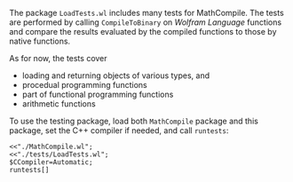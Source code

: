 The package `LoadTests.wl` includes many tests for MathCompile. The tests are performed by calling `CompileToBinary` on *Wolfram Language* functions and compare the results evaluated by the compiled functions to those by native functions. 

As for now, the tests cover
 - loading and returning objects of various types, and
 - procedual programming functions
 - part of functional programming functions
 - arithmetic functions

To use the testing package, load both `MathCompile` package and this package, set the C++ compiler if needed, and call `runtests`:
```
<<"./MathCompile.wl";
<<"./tests/LoadTests.wl";
$CCompiler=Automatic;
runtests[]
```
